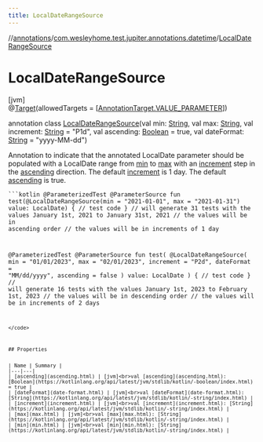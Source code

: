 ```yaml
---
title: LocalDateRangeSource
---
```

//[annotations](../../../index.html)/[com.wesleyhome.test.jupiter.annotations.datetime](../index.html)/[LocalDateRangeSource](index.html)



# LocalDateRangeSource



[jvm]\
@[Target](https://kotlinlang.org/api/latest/jvm/stdlib/kotlin.annotation/-target/index.html)(allowedTargets = [[AnnotationTarget.VALUE_PARAMETER](https://kotlinlang.org/api/latest/jvm/stdlib/kotlin.annotation/-annotation-target/-v-a-l-u-e_-p-a-r-a-m-e-t-e-r/index.html)])



annotation class [LocalDateRangeSource](index.html)(val min: [String](https://kotlinlang.org/api/latest/jvm/stdlib/kotlin/-string/index.html), val max: [String](https://kotlinlang.org/api/latest/jvm/stdlib/kotlin/-string/index.html), val increment: [String](https://kotlinlang.org/api/latest/jvm/stdlib/kotlin/-string/index.html) = &quot;P1d&quot;, val ascending: [Boolean](https://kotlinlang.org/api/latest/jvm/stdlib/kotlin/-boolean/index.html) = true, val dateFormat: [String](https://kotlinlang.org/api/latest/jvm/stdlib/kotlin/-string/index.html) = &quot;yyyy-MM-dd&quot;)

Annotation to indicate that the annotated LocalDate parameter should be populated with a LocalDate range from [min](min.html) to [max](max.html) with an [increment](increment.html) step in the [ascending](ascending.html) direction. The default [increment](increment.html) is 1 day. The default [ascending](ascending.html) is true.

<code>```kotlin
@ParameterizedTest
@ParameterSource
fun test(@LocalDateRangeSource(min = "2021-01-01", max = "2021-01-31") value: LocalDate) {
// test code
}
// will generate 31 tests with the values January 1st, 2021 to January 31st, 2021
// the values will be in ascending order
// the values will be in increments of 1 day

@ParameterizedTest
@ParameterSource
fun test(
     @LocalDateRangeSource(
         min = "01/01/2023",
         max = "02/01/2023",
         increment = "P2d",
         dateFormat = "MM/dd/yyyy",
         ascending = false
      )
      value: LocalDate
 ) {
// test code
}
// will generate 16 tests with the values January 1st, 2023 to February 1st, 2023
// the values will be in descending order
// the values will be in increments of 2 days
```
</code>



## Properties


| Name | Summary |
|---|---|
| [ascending](ascending.html) | [jvm]<br>val [ascending](ascending.html): [Boolean](https://kotlinlang.org/api/latest/jvm/stdlib/kotlin/-boolean/index.html) = true |
| [dateFormat](date-format.html) | [jvm]<br>val [dateFormat](date-format.html): [String](https://kotlinlang.org/api/latest/jvm/stdlib/kotlin/-string/index.html) |
| [increment](increment.html) | [jvm]<br>val [increment](increment.html): [String](https://kotlinlang.org/api/latest/jvm/stdlib/kotlin/-string/index.html) |
| [max](max.html) | [jvm]<br>val [max](max.html): [String](https://kotlinlang.org/api/latest/jvm/stdlib/kotlin/-string/index.html) |
| [min](min.html) | [jvm]<br>val [min](min.html): [String](https://kotlinlang.org/api/latest/jvm/stdlib/kotlin/-string/index.html) |

